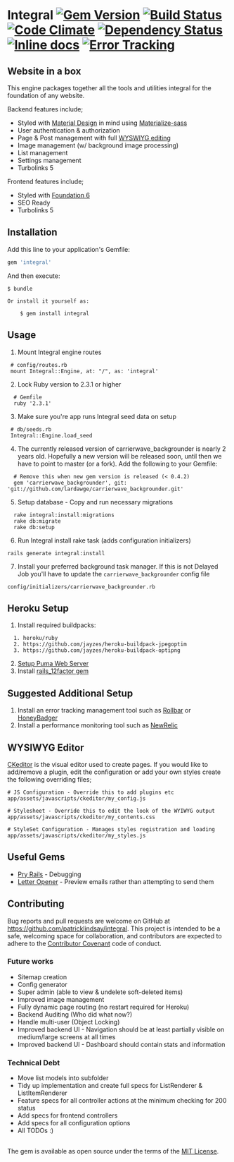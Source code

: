 # Integral [![Gem Version](https://badge.fury.io/rb/integral.svg)][badge-fury] [![Build Status](https://travis-ci.org/patricklindsay/integral.svg?branch=master)][travis-ci] [![Code Climate](https://codeclimate.com/github/patricklindsay/integral/badges/gpa.svg)][code-climate] [![Dependency Status](https://gemnasium.com/patricklindsay/integral.svg)][gemnasium] [![Inline docs](http://inch-ci.org/github/patricklindsay/integral.svg?branch=master)][inch-ci] [![Error Tracking](https://d26gfdfi90p7cf.cloudfront.net/rollbar-badge.144534.o.png)][roll-bar]

## Website in a box
This engine packages together  all the tools and utilities integral for the foundation of any website.

Backend features include;
* Styled with [Material Design][material-design] in mind using [Materialize-sass][materialize]
* User authentication & authorization
* Page & Post management with full [WYSWIYG editing][ckeditor]
* Image management (w/ background image processing)
* List management
* Settings management
* Turbolinks 5

Frontend features include;
* Styled with [Foundation 6][foundation]
* SEO Ready
* Turbolinks 5

## Installation

Add this line to your application's Gemfile:

```ruby
gem 'integral'
```

And then execute:

    $ bundle

    Or install it yourself as:

        $ gem install integral

## Usage

1. Mount Integral engine routes
 ```
  # config/routes.rb
  mount Integral::Engine, at: "/", as: 'integral'
 ```

2. Lock Ruby version to 2.3.1 or higher
```
  # Gemfile
  ruby '2.3.1'
```
3. Make sure you're app runs Integral seed data on setup
 ```
  # db/seeds.rb
  Integral::Engine.load_seed
 ```
4. The currently released version of carrierwave_backgrounder is nearly 2 years old. Hopefully a new version will be released soon, until then we have to point to master (or a fork). Add the following to your Gemfile:
```
  # Remove this when new gem version is released (< 0.4.2)
  gem 'carrierwave_backgrounder', git: 'git://github.com/lardawge/carrierwave_backgrounder.git'
```
5. Setup database - Copy and run necessary migrations
```
  rake integral:install:migrations
  rake db:migrate
  rake db:setup
```
6. Run Integral install rake task (adds configuration initializers)
```
rails generate integral:install
```
7. Install your preferred background task manager. If this is not Delayed Job you'll have to update the `carrierwave_backgrounder` config file
```
config/initializers/carrierwave_backgrounder.rb
```

## Heroku Setup
1. Install required buildpacks:
```
  1. heroku/ruby
  2. https://github.com/jayzes/heroku-buildpack-jpegoptim
  3. https://github.com/jayzes/heroku-buildpack-optipng
```
2. [Setup Puma Web Server][setup-puma]
3. Install [rails_12factor gem][rails-12-factor]

## Suggested Additional Setup
1. Install an error tracking management tool such as [Rollbar][roll-bar] or [HoneyBadger][honey-badger]
2. Install a performance monitoring tool such as [NewRelic][new-relic]

## WYSIWYG Editor
[CKeditor][ckeditor] is the visual editor used to create pages. If you would like to add/remove a plugin, edit the configuration or add your own styles create the following overriding files;
```
# JS Configuration - Override this to add plugins etc
app/assets/javascripts/ckeditor/my_config.js

# Stylesheet - Override this to edit the look of the WYIWYG output
app/assets/javascripts/ckeditor/my_contents.css

# StyleSet Configuration - Manages styles registration and loading
app/assets/javascripts/ckeditor/my_styles.js

```

## Useful Gems
* [Pry Rails][pry-rails] - Debugging
* [Letter Opener][letter-opener] - Preview emails rather than attempting to send them

## Contributing

Bug reports and pull requests are welcome on GitHub at https://github.com/patricklindsay/integral. This project is intended to be a safe, welcoming space for collaboration, and contributors are expected to adhere to the [Contributor Covenant](contributor-covenant.org) code of conduct.

### Future works
* Sitemap creation
* Config generator
* Super admin (able to view & undelete soft-deleted items)
* Improved image management
* Fully dynamic page routing (no restart required for Heroku)
* Backend Auditing (Who did what now?)
* Handle multi-user (Object Locking)
* Improved backend UI - Navigation should be at least partially visible on medium/large screens at all times
* Improved backend UI - Dashboard should contain stats and information

### Technical Debt
* Move list models into subfolder
* Tidy up implementation and create full specs for ListRenderer & ListItemRenderer
* Feature specs for all controller actions at the minimum checking for 200 status
* Add specs for frontend controllers
* Add specs for all configuration options
* All TODOs :)

##

The gem is available as open source under the terms of the [MIT License](http://opensource.org/licenses/MIT).

[material-design]: https://www.google.com/design/spec/material-design/introduction.html
[materialize]: https://github.com/mkhairi/materialize-sass
[roll-bar]: https://rollbar.com
[travis-ci]: https://travis-ci.org/patricklindsay/integral
[code-climate]: https://codeclimate.com/github/patricklindsay/integral
[inch-ci]: http://inch-ci.org/github/patricklindsay/integral
[gemnasium]: https://gemnasium.com/patricklindsay/integral
[foundation]: http://foundation.zurb.com/sites
[ckeditor]: http://ckeditor.com
[badge-fury]: https://badge.fury.io/rb/integral
[honey-badger]: https://www.honeybadger.io
[new-relic]: https://newrelic.com/ruby/rails
[setup-puma]: https://devcenter.heroku.com/articles/deploying-rails-applications-with-the-puma-web-server
[pry-rails]: https://github.com/rweng/pry-rails
[letter-opener]: https://github.com/ryanb/letter_opener
[rails-12-factor]: https://devcenter.heroku.com/articles/getting-started-with-rails4#heroku-gems
[ckeditor]: https://github.com/galetahub/ckeditor

